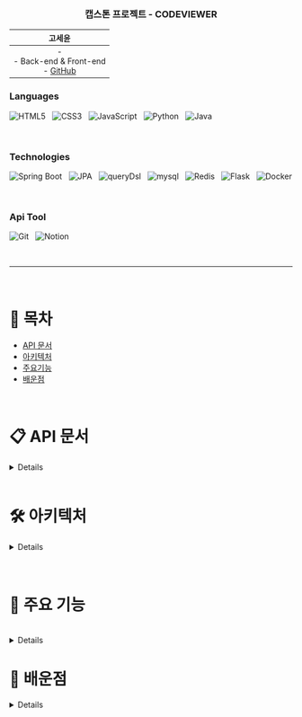 <div align="center">


### 캡스톤 프로젝트 - CODEVIEWER

| &nbsp;&nbsp;&nbsp;&nbsp;&nbsp;&nbsp;&nbsp;&nbsp;&nbsp;&nbsp; 고세윤 &nbsp;&nbsp;&nbsp;&nbsp;&nbsp;&nbsp;&nbsp;&nbsp;&nbsp;&nbsp; |
|:---:|  
| - <br> - Back-end & Front-end  <br> - [GitHub](https://github.com/gosekose/codeviwer) |
</div>

### Languages

<p>
<img alt="HTML5" src ="https://img.shields.io/badge/HTML5-E34F26.svg?&style=for-the-badge&logo=HTML5&logoColor=white"/> </a> &nbsp
<img alt="CSS3" src ="https://img.shields.io/badge/CSS3-1572B6.svg?&style=for-the-badge&logo=CSS3&logoColor=white"/> </a> &nbsp
<img alt="JavaScript" src ="https://img.shields.io/badge/JavaScript-F7DF1E.svg?&style=for-the-badge&logo=JavaScript&logoColor=white"/> </a> &nbsp
<img alt="Python" src ="https://img.shields.io/badge/Python-3178C6.svg?&style=for-the-badge&logo=Python&logoColor=white"/> </a> &nbsp
<img alt="Java" src ="https://img.shields.io/badge/Java-007396.svg?&style=for-the-badge&logo=Java&logoColor=white"/>
</p>

<br>

### Technologies
<p>
<img alt="Spring Boot" src ="https://img.shields.io/badge/Spring Boot-6DB33F.svg?&style=for-the-badge&logo=springboot&logoColor=white"/> </a> &nbsp
<img alt="JPA" src ="https://img.shields.io/badge/jpa-6DB33F.svg?&style=for-the-badge&logo=jpa&logoColor=white"/> </a> &nbsp
<img alt="queryDsl" src ="https://img.shields.io/badge/querydsl-4479A1.svg?&style=for-the-badge&logo=querydsl&logoColor=white"/> </a> &nbsp
<img alt="mysql" src ="https://img.shields.io/badge/mysql-4479A1.svg?&style=for-the-badge&logo=mysql&logoColor=white"/> </a> &nbsp
<img alt="Redis" src ="https://img.shields.io/badge/Redis-DC382D.svg?&style=for-the-badge&logo=redis&logoColor=white"/> </a> &nbsp
<img alt="Flask" src ="https://img.shields.io/badge/Flask-000000.svg?&style=for-the-badge&logo=Flask&logoColor=white"/> </a> &nbsp
<img alt="Docker" src ="https://img.shields.io/badge/Docker-4479A1.svg?&style=for-the-badge&logo=Docker&logoColor=white"/>
</p>

<br>
 
### Api Tool
<p>
<img alt="Git" src ="https://img.shields.io/badge/Git-F05032.svg?&style=for-the-badge&logo=Git&logoColor=white"/>  </a> &nbsp
<img alt="Notion" src ="https://img.shields.io/badge/Notion-000000.svg?&style=for-the-badge&logo=Notion&logoColor=white"/>  </a> &nbsp
</p>

<br>

---

<br>

# 📝 목차
- [API 문서](#api)
- [아키텍처](#structure)
- [주요기능](#result)
- [배운점](#result)


</details>

<br>

# 📋 API 문서  <a name = "api"></a>

<details>

[API 문서 링크] 

</details>

<br>

# 🛠 아키텍처  <a name = "structure"></a>

<details>

<div align="center">
 <img src="./img/structure.png" alt="structure" style="height:500px; width:700px">
 <img src="./img/erd.png" alt="erd" style="height:700px; width:700px">
 <img src="./img/usecase.png" alt="usecase" style="height:800px; width:700px">
</div>

+ 프론트
    - Tymeleaf를 활용한 Server Side Rendering 
    
+ 백엔드
    - Spring 기반 서버
    - DDD 기반 설계
    - 데이터 접근 기술은 JPA와 복잡한 동적 쿼리의 경우 Querydsl 사용
    - 현재 70개의 단위, 통합 테스트
    - DB는 H2(MySQL)과 Rredis 사용
    
+ AI
    - Flask 기반 API 서버

</details>

<br>


</details>

<br>


# 💎 주요 기능 <a name = "feat"></a>

<br>
<details>
   <br>
<div align="center">
 <img src="./img/home.png" alt="feat" style="height:400px; width:700px">
</div>
<br>
## 온라인 과제 시험, 과제 수행 환경을 제공하는 웹 프로젝트<br>
+ 배경 
    - 온라인 시험 플랫폼이 다수 존재하지만, 사용자 개별 코딩 과제나 시험을 치뤄야할 때 활용 가능한 오픈소스 시험 플랫폼을 제공하고자 함
  
+ 기능
    - 유저는 다양한 그룹을 생성, 그룹 회원 가입 승인 및 강퇴, 그룹 문제 풀이 차트 정보 제공
    - Java와 Python으로 해결 가능한 알고리즘 문제나 코딩 과제 생성, 문제 테스트 환경 제공 
    - 문제 푼 후 결과 확인, 문제 풀이에 대한 다양한 차트 정보 및 질문 게시판 제공
<br><br>

## 공통
<br>
### 유저 가입<br>
<div align="center">
 <img src="./img/login.png" alt="structure" style="height:400px; width:700px">
</div>
<br>
유저는 로그인을 할 수 있습니다.
<br><br>
### 프로필 등록<br>
<div align="center">
 <img src="./img/profile.png" alt="structure" style="height:400px; width:700px">
 <img src="./img/profile2.png" alt="structure" style="height:400px; width:700px">
</div>
<br>
유저는 프로필을 설정할 수 있습니다.
<br>

## 그룹 호스트

<br><br>
### 그룹 생성<br>
<div align="center">
 <img src="./img/admin-group-register.png" alt="structure" style="height:400px; width:700px">
</div>
<br>
1. 공개 설정 및 비공개 설정으로 그룹을 개설할 수 있습니다.

<br>
### 그룹 관리
<br>
<div align="center">
 <img src="./img/admin-group-manage.png" alt="structure" style="height:400px; width:700px">
 <img src="./img/admin-member-join.png" alt="structure" style="height:400px; width:700px">
 <img src="./img/admin-member-list.png" alt="structure" style="height:400px; width:700px">
</div>
<br>
1. 그룹 호스트는 그룹의 가입 신청 관리, 회원 관리, 문제 관리, 그룹 관리를 진행할 수 있습니다.
2. 그룹 호스트는 가입 신청한 회원을 승인/거부 할 수 있습니다.
3. 그룹 호스트는 가입한 회원의 리스트를 볼 수 있습니다.
<br>
<br>

### 문제 생성
<br>
<div align="center">
 <img src="./img/create-problem1.png" alt="structure" style="height:400px; width:700px">
 <img src="./img/create-problem2.png" alt="structure" style="height:400px; width:700px">
 <img src="./img/create-problem3.png" alt="structure" style="height:400px; width:700px">
 <img src="./img/create-problem4.png" alt="structure" style="height:400px; width:700px">
</div>
<br>
1. 그룹 호스트는 문제 이름, 문제 설명, 입출력 설정으로 문제를 생성할 수 있습니다.
2. 문제의 정합성을 확인하기 위해 문제의 해답에 해당하는 소스와 입출력 파일(zip) 테스트를 제공하고, 입출력 zip 파일은 자동 압축해제하여 저장됩니다.
3. 각 언어에 맞는 api 서버 호출을 통해 서버 테스트를 진행합니다.
4. 미리보기 기능을 제공합니다.

<br>
<br>
### 응시자 정보 열람
<br>
<div align="center">
 <img src="./img/admin-solve-chart.png" alt="structure" style="height:400px; width:700px">
</div>
<br>
1. 응시자의 문제 해결 시도, 점수 등을 차트로 확인할 수 있습니다.
<br>
<br>
## 그룹 회원
<br>
### 그룹 찾기 밎 가입
<br>
<div align="center">
 <img src="./img/user-group-search.png" alt="structure" style="height:400px; width:700px">
</div>

<br>
1. 유저는 그룹을 찾거나 가입 신청할 수 있습니다. 자동 가입 여부에 따라 바로 가입이 될 수 있습니다.
<br>
<br>
### 문제 풀기
<br>
<div align="center">
 <img src="./img/user-solve.png" alt="structure" style="height:400px; width:700px">
</div>
<br>
1. 유저는 출제자의 문제 풀이 가능 언어에 따라 해당 언어로 문제를 직접 작성하거나 파일을 제출할 수 있습니다.
<br>
<br>
### 질문 등록
<br>
<div align="center">
 <img src="./img/user-qna-1.png" alt="structure" style="height:400px; width:700px">
 <img src="./img/user-qna-2.png" alt="structure" style="height:400px; width:700px">
 <img src="./img/user-qna-3.png" alt="structure" style="height:400px; width:700px">
</div>

<br>
1. 유저는 문제 질문시 팝업창 제공하고 그 외의 버그 신고, 시스템 질문 등을 할 수 있습니다.
2. 질문 등록은 공개/비공개 익명 등록 등을 제공합니다.
<br>

</details>



# 📌 배운점 <a name = "result"></a>

<details>
</details>

<br>

